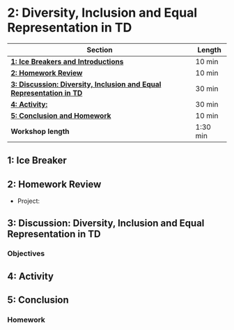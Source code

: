 # 2: Diversity, Inclusion and Equal Representation in TD

| **Section**                                                                           | **Length** |
|---------------------------------------------------------------------------------------|------------|
| [**1: Ice Breakers and Introductions**](#1-ice-breaker)                                  | 10 min     |
| [**2: Homework Review**](#2-Homework-Review)                                            | 10 min     |
| [**3: Discussion: Diversity, Inclusion and Equal Representation in TD**](discussion) | 30 min     |
| [**4: Activity:**](#4-activity)                                                        | 30 min     |
| [**5: Conclusion and Homework**](#5-conclusion)                                          | 10 min     |
| **Workshop length**                                                                   | 1:30 min   |

## 1: Ice Breaker

## 2: Homework Review

- Project:

## 3: Discussion: Diversity, Inclusion and Equal Representation in TD

### Objectives

## 4: Activity

## 5: Conclusion

### Homework
